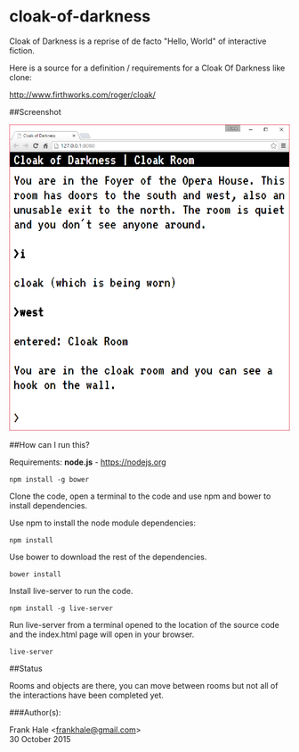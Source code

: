 # cloak-of-darkness

Cloak of Darkness is a reprise of de facto "Hello, World" of interactive fiction.

Here is a source for a definition / requirements for a Cloak Of Darkness like clone:

http://www.firthworks.com/roger/cloak/

##Screenshot

![Game user interface screenshot](screenshots/game.png)

##How can I run this?

Requirements: <b>node.js</b> - https://nodejs.org

```
npm install -g bower
```

Clone the code, open a terminal to the code and use npm and bower to install dependencies.

Use npm to install the node module dependencies:

```
npm install
```

Use bower to download the rest of the dependencies.

```
bower install
```

Install live-server to run the code.

```
npm install -g live-server
```

Run live-server from a terminal opened to the location of the source code and
the index.html page will open in your browser.

```
live-server
```

##Status

Rooms and objects are there, you can move between rooms but not all of the interactions have been completed yet.

###Author(s):

Frank Hale &lt;frankhale@gmail.com&gt;  
30 October 2015
